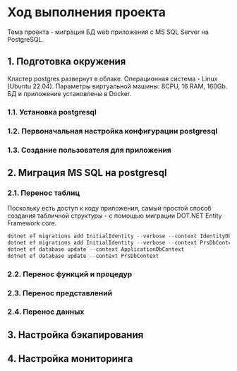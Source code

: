 # Ход выполнения проекта
Тема проекта - миграция БД web приложения с MS SQL Server на PostgreSQL.
## 1. Подготовка окружения
Кластер postgres развернут в облаке. Операционная система - Linux (Ubuntu 22.04). Параметры виртуальной машины: 8CPU, 16 RAM, 160Gb. БД и приложение установлены в Docker.
### 1.1. Установка postgresql
### 1.2. Первоначальная настройка конфигурации postgresql
### 1.3. Создание пользователя для приложения
## 2. Миграция MS SQL на postgresql
### 2.1. Перенос таблиц
Поскольку есть доступ к коду приложения, самый простой способ создания табличной структуры - с помощью миграции DOT.NET Entity Framework core.
```c#
dotnet ef migrations add InitialIdentity --verbose --context IdentityDbContext
dotnet ef migrations add InitialIdentity --verbose --context PrsDbContext
dotnet ef database update --context ApplicationDbContext
dotnet ef database update --context PrsDbContext
```
### 2.2. Перенос функций и процедур
### 2.3. Перенос представлений
### 2.4. Перенос данных
## 3. Настройка бэкапирования
## 4. Настройка мониторинга